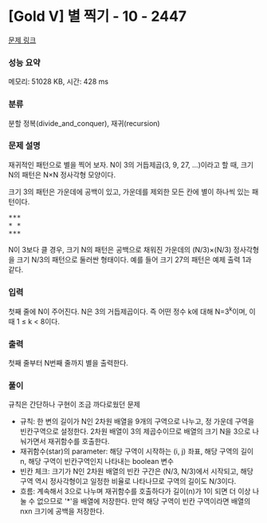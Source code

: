 # [Gold V] 별 찍기 - 10 - 2447 

[문제 링크](https://www.acmicpc.net/problem/2447) 

### 성능 요약

메모리: 51028 KB, 시간: 428 ms

### 분류

분할 정복(divide_and_conquer), 재귀(recursion)

### 문제 설명

<p>재귀적인 패턴으로 별을 찍어 보자. N이 3의 거듭제곱(3, 9, 27, ...)이라고 할 때, 크기 N의 패턴은 N×N 정사각형 모양이다.</p>

<p>크기 3의 패턴은 가운데에 공백이 있고, 가운데를 제외한 모든 칸에 별이 하나씩 있는 패턴이다.</p>

<pre>***
* *
***</pre>

<p>N이 3보다 클 경우, 크기 N의 패턴은 공백으로 채워진 가운데의 (N/3)×(N/3) 정사각형을 크기 N/3의 패턴으로 둘러싼 형태이다. 예를 들어 크기 27의 패턴은 예제 출력 1과 같다.</p>

### 입력 

 <p>첫째 줄에 N이 주어진다. N은 3의 거듭제곱이다. 즉 어떤 정수 k에 대해 N=3<sup>k</sup>이며, 이때 1 ≤ k < 8이다.</p>

### 출력 

 <p>첫째 줄부터 N번째 줄까지 별을 출력한다.</p>

### 풀이
규칙은 간단하나 구현이 조금 까다로웠던 문제
- 규칙: 한 변의 길이가 N인 2차원 배열을 9개의 구역으로 나누고, 정 가운데 구역을 빈칸구역으로 설정한다. 2차원 배열이 3의 제곱수이므로 배열의 크기 N을 3으로 나눠가면서 재귀함수를 호출한다. 
- 재귀함수(star)의 parameter: 해당 구역이 시작하는 (i, j) 좌표, 해당 구역의 길이 n, 해당 구역이 빈칸구역인지 나타내는 boolean 변수
- 빈칸 체크: 크기가 N인 2차원 배열의 빈칸 구간은 (N/3, N/3)에서 시작되고, 해당 구역 역시 정사각형이고 일정한 비율로 나타나므로 구역의 길이도 N/3이다. 
- 흐름: 계속해서 3으로 나누며 재귀함수를 호출하다가 길이(n)가 1이 되면 더 이상 나눌 수 없으므로 '*'을 배열에 저장한다. 만약 해당 구역이 빈칸 구역이라면 배열의 nxn 크기에 공백을 저장한다. 














